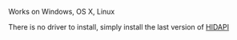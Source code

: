 Works on Windows, OS X, Linux

There is no driver to install, simply install the last version of [HIDAPI](https://github.com/signal11/hidapi)